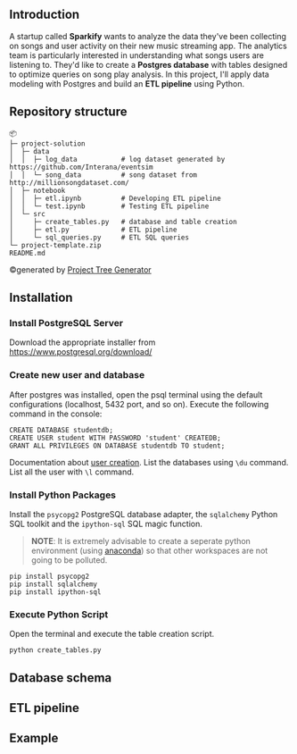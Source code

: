 ## Introduction

A startup called **Sparkify** wants to analyze the data they've been collecting on songs and user activity on their new music streaming app. The analytics team is particularly interested in understanding what songs users are listening to. They'd like to create a **Postgres database** with tables designed to optimize queries on song play analysis. In this project, I'll apply data modeling with Postgres and build an **ETL pipeline** using Python.

## Repository structure

```
📦 
├─ project-solution
│  ├─ data
│  │  ├─ log_data           # log dataset generated by https://github.com/Interana/eventsim
│  │  └─ song_data          # song dataset from http://millionsongdataset.com/
│  ├─ notebook
│  │  ├─ etl.ipynb          # Developing ETL pipeline
│  │  └─ test.ipynb         # Testing ETL pipeline
│  └─ src
│     ├─ create_tables.py   # database and table creation
│     ├─ etl.py             # ETL pipeline
│     └─ sql_queries.py     # ETL SQL queries
└─ project-template.zip
README.md
```
©generated by [Project Tree Generator](https://woochanleee.github.io/project-tree-generator)

## Installation

### Install PostgreSQL Server

Download the appropriate installer from https://www.postgresql.org/download/

### Create new user and database 

After postgres was installed, open the psql terminal using the default configurations (localhost, 5432 port, and so on).
Execute the following command in the console:

``` console
CREATE DATABASE studentdb;
CREATE USER student WITH PASSWORD 'student' CREATEDB;
GRANT ALL PRIVILEGES ON DATABASE studentdb TO student;
```

Documentation about [user creation](https://www.postgresql.org/docs/8.0/sql-createuser.html). List the databases using `\du` command. List all the user with `\l` command.

### Install Python Packages

Install the `psycopg2` PostgreSQL database adapter, the `sqlalchemy` Python SQL toolkit and the `ipython-sql` SQL magic function.
> **NOTE**:  It is extremely advisable to create a seperate python environment (using [anaconda](https://www.anaconda.com/)) so that other workspaces are not going to be polluted.

```
pip install psycopg2
pip install sqlalchemy
pip install ipython-sql
```

### Execute Python Script

Open the terminal and execute the table creation script.

```
python create_tables.py
```

## Database schema


## ETL pipeline


## Example

